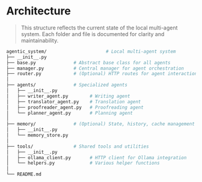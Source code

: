 # Architecture

> This structure reflects the current state of the local multi-agent system. Each folder and file is documented for clarity and maintainability.

```bash
agentic_system/                      # Local multi-agent system
├── __init__.py
├── base.py              # Abstract base class for all agents
├── manager.py           # Central manager for agent orchestration
├── router.py            # (Optional) HTTP routes for agent interaction
│
├── agents/              # Specialized agents
│   ├── __init__.py
│   ├── writer_agent.py        # Writing agent
│   ├── translator_agent.py    # Translation agent
│   ├── proofreader_agent.py   # Proofreading agent
│   └── planner_agent.py       # Planning agent
│
├── memory/              # (Optional) State, history, cache management
│   ├── __init__.py
│   └── memory_store.py
│
├── tools/               # Shared tools and utilities
│   ├── __init__.py
│   ├── ollama_client.py       # HTTP client for Ollama integration
│   └── helpers.py             # Various helper functions
│
└── README.md
```
